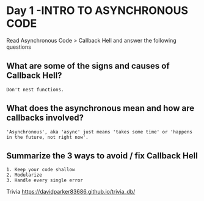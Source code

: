 # Day 1 -INTRO TO ASYNCHRONOUS CODE


Read Asynchronous Code > Callback Hell and answer the following questions

## What are some of the signs and causes of Callback Hell?
```
Don't nest functions.
```
## What does the asynchronous mean and how are callbacks involved?
```
'Asynchronous', aka 'async' just means 'takes some time' or 'happens in the future, not right now'.
```
## Summarize the 3 ways to avoid / fix Callback Hell
```
1. Keep your code shallow
2. Modularize
3. Handle every single error
```



Trivia
https://davidparker83686.github.io/trivia_db/